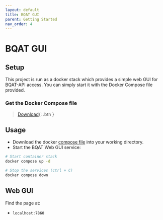 ```yaml
---
layout: default
title: BQAT GUI
parent: Getting Started
nav_order: 4
---
```


# BQAT GUI

## Setup

This project is run as a docker stack which provides a simple web GUI for BQAT-API access. You can simply start it with the Docker Compose file provided.

### Get the Docker Compose file

> [Download](https://raw.githubusercontent.com/Biometix/bqat-gui/main/compose.yaml){: .btn }

## Usage

+ Download the docker [compose file](https://raw.githubusercontent.com/Biometix/bqat-gui/main/compose.yaml) into your working directory.
+ Start the BQAT Web GUI service:


``` sh
# Start container stack
docker compose up -d

# Stop the services (ctrl + C)
docker compose down
```

## Web GUI

Find the page at:

* `localhost:7860`
